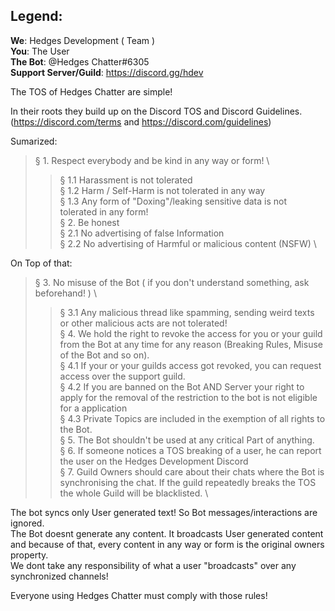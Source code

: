 ## Legend:
**We**: Hedges Development ( Team ) \
**You**: The User \
**The Bot**: @Hedges Chatter#6305 \
**Support Server/Guild**:  https://discord.gg/hdev 

The TOS of Hedges Chatter are simple!

In their roots they build up on the Discord TOS and Discord Guidelines. \
(https://discord.com/terms and https://discord.com/guidelines)

Sumarized:

> § 1. Respect everybody and be kind in any way or form! \
> > § 1.1 Harassment is not tolerated \
> > § 1.2 Harm / Self-Harm is not tolerated in any way \
> > § 1.3 Any form of "Doxing"/leaking sensitive data is not tolerated in any form! \
> § 2. Be honest \
> > § 2.1 No advertising of false Information \
> > § 2.2 No advertising of Harmful or malicious content (NSFW) \

On Top of that:
> § 3. No misuse of the Bot ( if you don't understand something, ask beforehand! ) \
> > § 3.1 Any malicious thread like spamming, sending weird texts or other malicious acts are not tolerated! \
> § 4. We hold the right to revoke the access for you or your guild from the Bot at any time for any reason (Breaking Rules, Misuse of the Bot and so on). \
> > § 4.1 If your or your guilds access got revoked, you can request access over the support guild.  \
> > § 4.2 If you are banned on the Bot AND Server your right to apply for the removal of the restriction to the bot is not eligible for a application \
> > § 4.3 Private Topics are included in the exemption of all rights to the Bot. \
> § 5. The Bot shouldn't be used at any critical Part of anything. \
> § 6. If someone notices a TOS breaking of a user, he can report the user on the Hedges Development Discord \
> § 7. Guild Owners should care about their chats where the Bot is synchronising the chat. If the guild repeatedly breaks the TOS the whole Guild will be blacklisted. \

The bot syncs only User generated text! So Bot messages/interactions are ignored. \
The Bot doesnt generate any content. It broadcasts User generated content and because of that, every content in any way or form is the original owners property. \
We dont take any responsibility of what a user "broadcasts" over any synchronized channels!

Everyone using Hedges Chatter must comply with those rules!
